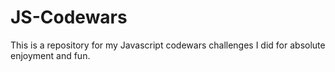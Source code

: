 # JS-Codewars
This is a repository for my Javascript codewars challenges I did for absolute enjoyment and fun.

